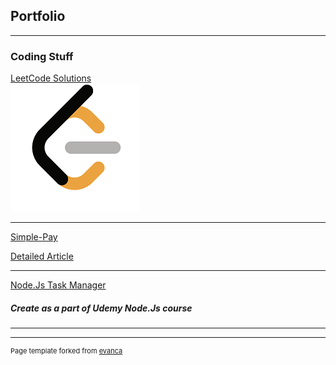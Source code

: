 ## Portfolio

---

### Coding Stuff 

[LeetCode Solutions](https://github.com/Kalpan13/LeetCode-Solutions)
<br>
<img src="images/LeetCode Logo1.png?raw=true"/>
<br>

---
[Simple-Pay](https://github.com/Kalpan13/simple-pay)
<br>

[Detailed Article](/simple_pay_article)

---

[Node.Js Task Manager](http://example.com/)
<h5> Create as a part of Udemy Node.Js course </h5>
  
---


---
<p style="font-size:11px">Page template forked from <a href="https://github.com/evanca/quick-portfolio">evanca</a></p>
<!-- Remove above link if you don't want to attibute -->
